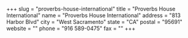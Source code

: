 +++
slug = "proverbs-house-international"
title = "Proverbs House International"
name = "Proverbs House International"
address = "813 Harbor Blvd"
city = "West Sacramento"
state = "CA"
postal = "95691"
website = ""
phone = "916 589-0475"
fax = ""
+++
